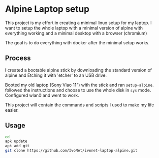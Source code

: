 # Alpine Laptop setup


This project is my effort in creating a minimal linux setup for my laptop.
I want to setup the whole laptop with a minimal version of alpine with everything working
and a minimal desktop with a browser (chromium)

The goal is to do everything with docker after the minimal setup works.

## Process

I created a bootable alpine stick by downloading the standard version of alpine
and Etching it with 'etcher' to an USB drive.

Booted my old laptop (Sony Viao 11") with the stick and ran `setup-alpine`.
followed the instructions and choose to use the whole disk in `sys` mode.
Configured wlan0 and went to work.

This project will contain the commands and scripts I used to make my life easier. 

## Usage

```bash
cd
apk update
apk add git
git clone https://github.com/IvoNet/ivonet-laptop-alpine.git
```

